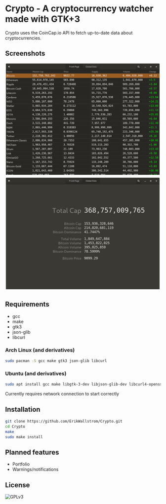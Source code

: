 # Crypto - A cryptocurrency watcher made with GTK+3

Crypto uses the CoinCap.io API to fetch up-to-date data about cryptocurrencies.

## Screenshots

![](./screenshot1.png)
![](./screenshot2.png)

## Requirements

* gcc
* make
* gtk3
* json-glib
* libcurl

### Arch Linux (and derivatives)

```bash
sudo pacman -S gcc make gtk3 json-glib libcurl
```

### Ubuntu (and derivatives)

```bash
sudo apt install gcc make libgtk-3-dev libjson-glib-dev libcurl4-openssl-dev 
```

Currently requires network connection to start correctly

## Installation

```bash
git clone https://github.com/ErikWallstrom/Crypto.git
cd Crypto
make
sudo make install
```

## Planned features

* Portfolio
* Warnings/notifications

## License

![](http://www.gnu.org/graphics/gplv3-127x51.png "GPLv3")
